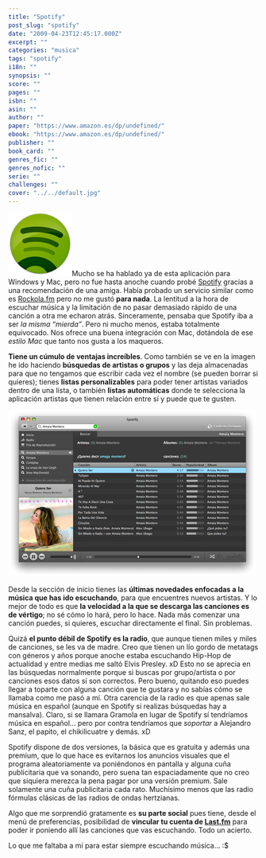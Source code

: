 ```yaml
---
title: "Spotify"
post_slug: "spotify"
date: "2009-04-23T12:45:17.000Z"
excerpt: ""
categories: "musica"
tags: "spotify"
i18n: ""
synopsis: ""
score: ""
pages: ""
isbn: ""
asin: ""
author: ""
paper: "https://www.amazon.es/dp/undefined/"
ebook: "https://www.amazon.es/dp/undefined/"
publisher: ""
book_card: ""
genres_fic: ""
genres_nofic: ""
serie: ""
challenges: ""
cover: "../../default.jpg"
---
```


![Spotify](images/spotify.png "Spotify")Mucho se ha hablado ya de esta aplicación para Windows y Mac, pero no fue hasta anoche cuando probé [Spotify](http://www.spotify.com/) gracias a una recomendación de una amiga. Había probado un servicio similar como es [Rockola.fm](http://www.rockola.fm/) pero no me gustó **para nada**. La lentitud a la hora de escuchar música y la limitación de no pasar demasiado rápido de una canción a otra me echaron atrás. Sinceramente, pensaba que Spotify iba a ser _la misma “mierda”_. Pero ni mucho menos, estaba totalmente equivocado. Nos ofrece una buena integración con Mac, dotándola de ese _estilo Mac_ que tanto nos gusta a los maqueros.

**Tiene un cúmulo de ventajas increíbles**. Como también se ve en la imagen he ido haciendo **búsquedas de artistas o grupos** y las deja almacenadas para que no tengamos que escribir cada vez el nombre (se pueden borrar si quieres); tienes **listas personalizables** para poder tener artistas variados dentro de una lista, o también **listas automáticas** donde te selecciona la aplicación artistas que tienen relación entre sí y puede que te gusten.

![screen-spotify](images/screen-spotify.png "screen-spotify")

Desde la sección de inicio tienes las **últimas novedades enfocadas a la música que has ido escuchando**, para que encuentres nuevos artistas. Y lo mejor de todo es que **la velocidad a la que se descarga las canciones es de vértigo**; no sé cómo lo hará, pero lo hace. Nada más comenzar una canción puedes, si quieres, escuchar directamente el final. Sin problemas.

Quizá **el punto débil de Spotify es la radio**, que aunque tienen miles y miles de canciones, se les va de madre. Creo que tienen un lío gordo de metatags con géneros y años porque anoche estaba escuchando Hip-Hop de actualidad y entre medias me saltó Elvis Presley. xD Esto no se aprecia en las búsquedas normalmente porque si buscas por grupo/artista o por canciones esos datos sí son correctos. Pero bueno, quitando eso puedes llegar a toparte con alguna canción que te gustara y no sabías cómo se llamaba como me pasó a mí. Otra carencia de la radio es que apenas sale música en español (aunque en Spotify si realizas búsquedas hay a mansalva). Claro, si se llamara Gramola en lugar de Spotify sí tendríamos música en español… pero por contra tendríamos que _soportar_ a Alejandro Sanz, el papito, el chikilicuatre y demás. xD

Spotify dispone de dos versiones, la básica que es gratuita y además una premium, que lo que hace es evitarnos los anuncios visuales que el programa aleatoriamente va poniéndonos en pantalla y alguna cuña publicitaria que va sonando, pero suena tan espaciadamente que no creo que siquiera merezca la pena pagar por una versión premium. Sale solamente una cuña publicitaria cada rato. Muchísimo menos que las radio fórmulas clásicas de las radios de ondas hertzianas.

Algo que me sorprendió gratamente es **su parte social** pues tiene, desde el menú de preferencias, posibilidad de **vincular tu cuenta de [Last.fm](http://www.lastfm.es)** para poder ir poniendo allí las canciones que vas escuchando. Todo un acierto.

Lo que me faltaba a mí para estar siempre escuchando música… :$
